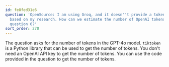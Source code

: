 ```yaml
---
id: fe8fed31e6
question: 'OpenSource: I am using Groq, and it doesn''t provide a tokenizer library
  based on my research. How can we estimate the number of OpenAI tokens asked in homework
  question 6?'
sort_order: 270
---
```


The question asks for the number of tokens in the GPT-4o model. `tiktoken` is a Python library that can be used to get the number of tokens. You don't need an OpenAI API key to get the number of tokens. You can use the code provided in the question to get the number of tokens.